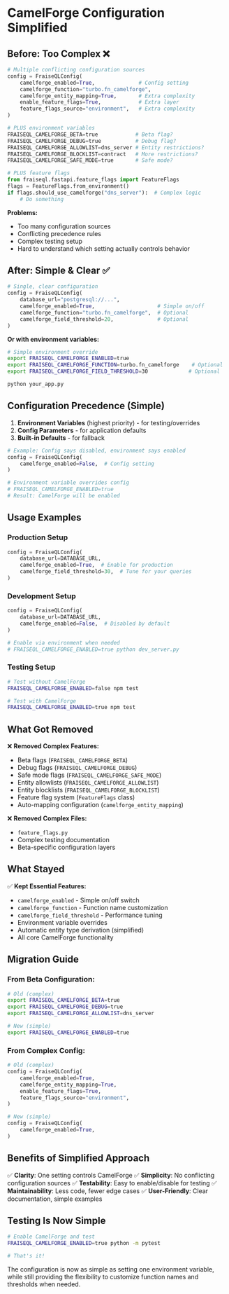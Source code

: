 # CamelForge Configuration Simplified

## **Before: Too Complex** ❌

```python
# Multiple conflicting configuration sources
config = FraiseQLConfig(
    camelforge_enabled=True,              # Config setting
    camelforge_function="turbo.fn_camelforge",
    camelforge_entity_mapping=True,       # Extra complexity
    enable_feature_flags=True,            # Extra layer
    feature_flags_source="environment",   # Extra complexity
)

# PLUS environment variables
FRAISEQL_CAMELFORGE_BETA=true            # Beta flag?
FRAISEQL_CAMELFORGE_DEBUG=true           # Debug flag?
FRAISEQL_CAMELFORGE_ALLOWLIST=dns_server # Entity restrictions?
FRAISEQL_CAMELFORGE_BLOCKLIST=contract   # More restrictions?
FRAISEQL_CAMELFORGE_SAFE_MODE=true       # Safe mode?

# PLUS feature flags
from fraiseql.fastapi.feature_flags import FeatureFlags
flags = FeatureFlags.from_environment()
if flags.should_use_camelforge("dns_server"):  # Complex logic
    # Do something
```

**Problems:**
- Too many configuration sources
- Conflicting precedence rules
- Complex testing setup
- Hard to understand which setting actually controls behavior

## **After: Simple & Clear** ✅

```python
# Single, clear configuration
config = FraiseQLConfig(
    database_url="postgresql://...",
    camelforge_enabled=True,                    # Simple on/off
    camelforge_function="turbo.fn_camelforge",  # Optional
    camelforge_field_threshold=20,              # Optional
)
```

**Or with environment variables:**
```bash
# Simple environment override
export FRAISEQL_CAMELFORGE_ENABLED=true
export FRAISEQL_CAMELFORGE_FUNCTION=turbo.fn_camelforge    # Optional
export FRAISEQL_CAMELFORGE_FIELD_THRESHOLD=30             # Optional

python your_app.py
```

## **Configuration Precedence (Simple)**

1. **Environment Variables** (highest priority) - for testing/overrides
2. **Config Parameters** - for application defaults
3. **Built-in Defaults** - for fallback

```python
# Example: Config says disabled, environment says enabled
config = FraiseQLConfig(
    camelforge_enabled=False,  # Config setting
)

# Environment variable overrides config
# FRAISEQL_CAMELFORGE_ENABLED=true
# Result: CamelForge will be enabled
```

## **Usage Examples**

### **Production Setup**
```python
config = FraiseQLConfig(
    database_url=DATABASE_URL,
    camelforge_enabled=True,  # Enable for production
    camelforge_field_threshold=30,  # Tune for your queries
)
```

### **Development Setup**
```python
config = FraiseQLConfig(
    database_url=DATABASE_URL,
    camelforge_enabled=False,  # Disabled by default
)

# Enable via environment when needed
# FRAISEQL_CAMELFORGE_ENABLED=true python dev_server.py
```

### **Testing Setup**
```bash
# Test without CamelForge
FRAISEQL_CAMELFORGE_ENABLED=false npm test

# Test with CamelForge
FRAISEQL_CAMELFORGE_ENABLED=true npm test
```

## **What Got Removed**

❌ **Removed Complex Features:**
- Beta flags (`FRAISEQL_CAMELFORGE_BETA`)
- Debug flags (`FRAISEQL_CAMELFORGE_DEBUG`)
- Safe mode flags (`FRAISEQL_CAMELFORGE_SAFE_MODE`)
- Entity allowlists (`FRAISEQL_CAMELFORGE_ALLOWLIST`)
- Entity blocklists (`FRAISEQL_CAMELFORGE_BLOCKLIST`)
- Feature flag system (`FeatureFlags` class)
- Auto-mapping configuration (`camelforge_entity_mapping`)

❌ **Removed Complex Files:**
- `feature_flags.py`
- Complex testing documentation
- Beta-specific configuration layers

## **What Stayed**

✅ **Kept Essential Features:**
- `camelforge_enabled` - Simple on/off switch
- `camelforge_function` - Function name customization
- `camelforge_field_threshold` - Performance tuning
- Environment variable overrides
- Automatic entity type derivation (simplified)
- All core CamelForge functionality

## **Migration Guide**

### **From Beta Configuration:**
```bash
# Old (complex)
export FRAISEQL_CAMELFORGE_BETA=true
export FRAISEQL_CAMELFORGE_DEBUG=true
export FRAISEQL_CAMELFORGE_ALLOWLIST=dns_server

# New (simple)
export FRAISEQL_CAMELFORGE_ENABLED=true
```

### **From Complex Config:**
```python
# Old (complex)
config = FraiseQLConfig(
    camelforge_enabled=True,
    camelforge_entity_mapping=True,
    enable_feature_flags=True,
    feature_flags_source="environment",
)

# New (simple)
config = FraiseQLConfig(
    camelforge_enabled=True,
)
```

## **Benefits of Simplified Approach**

✅ **Clarity**: One setting controls CamelForge
✅ **Simplicity**: No conflicting configuration sources
✅ **Testability**: Easy to enable/disable for testing
✅ **Maintainability**: Less code, fewer edge cases
✅ **User-Friendly**: Clear documentation, simple examples

## **Testing Is Now Simple**

```bash
# Enable CamelForge and test
FRAISEQL_CAMELFORGE_ENABLED=true python -m pytest

# That's it!
```

The configuration is now as simple as setting one environment variable, while still providing the flexibility to customize function names and thresholds when needed.
